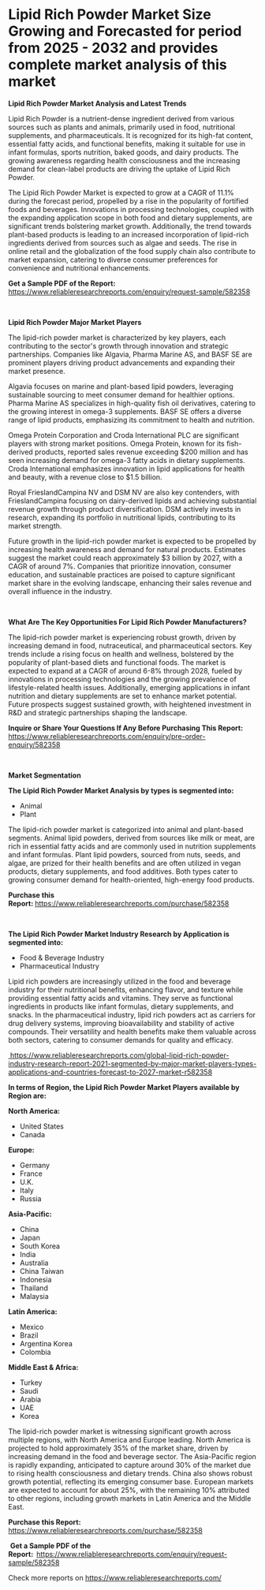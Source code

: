 <p><h1>Lipid Rich Powder Market Size Growing and Forecasted for period from 2025 - 2032 and provides complete market analysis of this market</h1></p><p><strong>Lipid Rich Powder Market Analysis and Latest Trends</strong></p>
<p><p>Lipid Rich Powder is a nutrient-dense ingredient derived from various sources such as plants and animals, primarily used in food, nutritional supplements, and pharmaceuticals. It is recognized for its high-fat content, essential fatty acids, and functional benefits, making it suitable for use in infant formulas, sports nutrition, baked goods, and dairy products. The growing awareness regarding health consciousness and the increasing demand for clean-label products are driving the uptake of Lipid Rich Powder.</p><p>The Lipid Rich Powder Market is expected to grow at a CAGR of 11.1% during the forecast period, propelled by a rise in the popularity of fortified foods and beverages. Innovations in processing technologies, coupled with the expanding application scope in both food and dietary supplements, are significant trends bolstering market growth. Additionally, the trend towards plant-based products is leading to an increased incorporation of lipid-rich ingredients derived from sources such as algae and seeds. The rise in online retail and the globalization of the food supply chain also contribute to market expansion, catering to diverse consumer preferences for convenience and nutritional enhancements.</p></p>
<p><strong>Get a Sample PDF of the Report:&nbsp;</strong> <a href="https://www.reliableresearchreports.com/enquiry/request-sample/582358?utm_campaign=2774&utm_medium=2&utm_source=Github&utm_content=ia&utm_term=23032025&utm_id=lipid-rich-powder">https://www.reliableresearchreports.com/enquiry/request-sample/582358</a></p>
<p>&nbsp;</p>
<p><strong>Lipid Rich Powder Major Market Players</strong></p>
<p><p>The lipid-rich powder market is characterized by key players, each contributing to the sector's growth through innovation and strategic partnerships. Companies like Algavia, Pharma Marine AS, and BASF SE are prominent players driving product advancements and expanding their market presence.</p><p>Algavia focuses on marine and plant-based lipid powders, leveraging sustainable sourcing to meet consumer demand for healthier options. Pharma Marine AS specializes in high-quality fish oil derivatives, catering to the growing interest in omega-3 supplements. BASF SE offers a diverse range of lipid products, emphasizing its commitment to health and nutrition.</p><p>Omega Protein Corporation and Croda International PLC are significant players with strong market positions. Omega Protein, known for its fish-derived products, reported sales revenue exceeding $200 million and has seen increasing demand for omega-3 fatty acids in dietary supplements. Croda International emphasizes innovation in lipid applications for health and beauty, with a revenue close to $1.5 billion.</p><p>Royal FrieslandCampina NV and DSM NV are also key contenders, with FrieslandCampina focusing on dairy-derived lipids and achieving substantial revenue growth through product diversification. DSM actively invests in research, expanding its portfolio in nutritional lipids, contributing to its market strength.</p><p>Future growth in the lipid-rich powder market is expected to be propelled by increasing health awareness and demand for natural products. Estimates suggest the market could reach approximately $3 billion by 2027, with a CAGR of around 7%. Companies that prioritize innovation, consumer education, and sustainable practices are poised to capture significant market share in the evolving landscape, enhancing their sales revenue and overall influence in the industry.</p></p>
<p>&nbsp;</p>
<p><strong>What Are The Key Opportunities For Lipid Rich Powder Manufacturers?</strong></p>
<p><p>The lipid-rich powder market is experiencing robust growth, driven by increasing demand in food, nutraceutical, and pharmaceutical sectors. Key trends include a rising focus on health and wellness, bolstered by the popularity of plant-based diets and functional foods. The market is expected to expand at a CAGR of around 6-8% through 2028, fueled by innovations in processing technologies and the growing prevalence of lifestyle-related health issues. Additionally, emerging applications in infant nutrition and dietary supplements are set to enhance market potential. Future prospects suggest sustained growth, with heightened investment in R&D and strategic partnerships shaping the landscape.</p></p>
<p><strong>Inquire or Share Your Questions If Any Before Purchasing This Report:</strong> <a href="https://www.reliableresearchreports.com/enquiry/pre-order-enquiry/582358?utm_campaign=2774&utm_medium=2&utm_source=Github&utm_content=ia&utm_term=23032025&utm_id=lipid-rich-powder">https://www.reliableresearchreports.com/enquiry/pre-order-enquiry/582358</a></p>
<p>&nbsp;</p>
<p><strong>Market Segmentation</strong></p>
<p><strong>The Lipid Rich Powder Market Analysis by types is segmented into:</strong></p>
<p><ul><li>Animal</li><li>Plant</li></ul></p>
<p><p>The lipid-rich powder market is categorized into animal and plant-based segments. Animal lipid powders, derived from sources like milk or meat, are rich in essential fatty acids and are commonly used in nutrition supplements and infant formulas. Plant lipid powders, sourced from nuts, seeds, and algae, are prized for their health benefits and are often utilized in vegan products, dietary supplements, and food additives. Both types cater to growing consumer demand for health-oriented, high-energy food products.</p></p>
<p><strong>Purchase this Report:&nbsp;</strong><a href="https://www.reliableresearchreports.com/purchase/582358?utm_campaign=2774&utm_medium=2&utm_source=Github&utm_content=ia&utm_term=23032025&utm_id=lipid-rich-powder">https://www.reliableresearchreports.com/purchase/582358</a></p>
<p>&nbsp;</p>
<p><strong>The Lipid Rich Powder Market Industry Research by Application is segmented into:</strong></p>
<p><ul><li>Food & Beverage Industry</li><li>Pharmaceutical Industry</li></ul></p>
<p><p>Lipid rich powders are increasingly utilized in the food and beverage industry for their nutritional benefits, enhancing flavor, and texture while providing essential fatty acids and vitamins. They serve as functional ingredients in products like infant formulas, dietary supplements, and snacks. In the pharmaceutical industry, lipid rich powders act as carriers for drug delivery systems, improving bioavailability and stability of active compounds. Their versatility and health benefits make them valuable across both sectors, catering to consumer demands for quality and efficacy.</p></p>
<p><a href="https://www.reliableresearchreports.com/global-lipid-rich-powder-industry-research-report-2021-segmented-by-major-market-players-types-applications-and-countries-forecast-to-2027-market-r582358?utm_campaign=2774&utm_medium=2&utm_source=Github&utm_content=ia&utm_term=23032025&utm_id=lipid-rich-powder">&nbsp;https://www.reliableresearchreports.com/global-lipid-rich-powder-industry-research-report-2021-segmented-by-major-market-players-types-applications-and-countries-forecast-to-2027-market-r582358</a></p>
<p><strong>In terms of Region, the Lipid Rich Powder Market Players available by Region are:</strong></p>
<p>
    <p> <strong> North America: </strong>
        <ul>
            <li>United States</li>
            <li>Canada</li>
        </ul>
        </p> 
    <p> <strong> Europe: </strong>
        <ul>
            <li>Germany</li>
            <li>France</li>
            <li>U.K.</li>
            <li>Italy</li>
            <li>Russia</li>
        </ul>
        </p> 
    <p> <strong> Asia-Pacific: </strong>
        <ul>
            <li>China</li>
            <li>Japan</li>
            <li>South Korea</li>
            <li>India</li>
            <li>Australia</li>
            <li>China Taiwan</li>
            <li>Indonesia</li>
            <li>Thailand</li>
            <li>Malaysia</li>
        </ul>
        </p> 
    <p> <strong> Latin America: </strong>
        <ul>
            <li>Mexico</li>
            <li>Brazil</li>
            <li>Argentina Korea</li>
            <li>Colombia</li>
        </ul>
        </p> 
    <p> <strong> Middle East & Africa: </strong>
        <ul>
            <li>Turkey</li>
            <li>Saudi</li>
            <li>Arabia</li>
            <li>UAE</li>
            <li>Korea</li>
        </ul>
    </p>
    </p>
<p><p>The lipid-rich powder market is witnessing significant growth across multiple regions, with North America and Europe leading. North America is projected to hold approximately 35% of the market share, driven by increasing demand in the food and beverage sector. The Asia-Pacific region is rapidly expanding, anticipated to capture around 30% of the market due to rising health consciousness and dietary trends. China also shows robust growth potential, reflecting its emerging consumer base. European markets are expected to account for about 25%, with the remaining 10% attributed to other regions, including growth markets in Latin America and the Middle East.</p></p>
<p><strong>Purchase this Report: </strong><a href="https://www.reliableresearchreports.com/purchase/582358?utm_campaign=2774&utm_medium=2&utm_source=Github&utm_content=ia&utm_term=23032025&utm_id=lipid-rich-powder">https://www.reliableresearchreports.com/purchase/582358</a></p>
<p>&nbsp;<strong>Get a Sample PDF of the Report:&nbsp;&nbsp;</strong><a href="https://www.reliableresearchreports.com/enquiry/request-sample/582358?utm_campaign=2774&utm_medium=2&utm_source=Github&utm_content=ia&utm_term=23032025&utm_id=lipid-rich-powder">https://www.reliableresearchreports.com/enquiry/request-sample/582358</a></p>
<p><strong></strong></p>
<p>Check more reports on <a href="https://www.reliableresearchreports.com/?utm_campaign=2774&utm_medium=2&utm_source=Github&utm_content=ia&utm_term=23032025&utm_id=lipid-rich-powder">https://www.reliableresearchreports.com/</a></p>